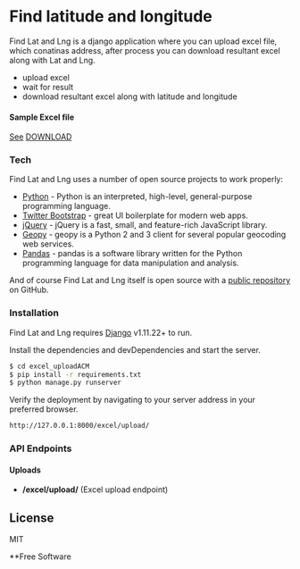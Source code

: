 # Find latitude and longitude

Find Lat and Lng is a django application where you can upload excel file, which conatinas address, after process you can download resultant excel along with Lat and Lng.

  - upload excel
  - wait for result
  - download resultant excel along with latitude and longitude

#### Sample Excel file

[See](https://github.com/sunil16/excel_uploadACM/blob/master/static/demo.xlsx) [DOWNLOAD](https://github.com/sunil16/excel_uploadACM/raw/master/static/demo.xlsx)
### Tech

Find Lat and Lng uses a number of open source projects to work properly:

* [Python] - Python is an interpreted, high-level, general-purpose programming language.
* [Twitter Bootstrap] - great UI boilerplate for modern web apps.
* [jQuery] - jQuery is a fast, small, and feature-rich JavaScript library.
* [Geopy] - geopy is a Python 2 and 3 client for several popular geocoding web services.
* [Pandas] - pandas is a software library written for the Python programming language for data manipulation and analysis.

And of course Find Lat and Lng itself is open source with a [public repository][dill]
 on GitHub.

### Installation

Find Lat and Lng requires [Django](https://www.djangoproject.com/download/) v1.11.22+ to run.

Install the dependencies and devDependencies and start the server.

```sh
$ cd excel_uploadACM
$ pip install -r requirements.txt
$ python manage.py runserver

```
Verify the deployment by navigating to your server address in your preferred browser.

```sh
http://127.0.0.1:8000/excel/upload/
```

### API Endpoints

#### Uploads

* **/excel/upload/** (Excel upload endpoint)


License
----

MIT


**Free Software

   [dill]: <https://github.com/sunil16/excel_uploadACM.git>
   [git-repo-url]: <https://github.com/sunil16/excel_uploadACM.git>
   [Python]: <https://www.python.org/>
   [Twitter Bootstrap]: <http://twitter.github.com/bootstrap/>
   [jQuery]: <http://jquery.com>
   [Geopy]: <https://geopy.readthedocs.io/en/stable/>
   [Pandas]: <https://github.com/pandas-dev/pandas/blob/master/README.md>
